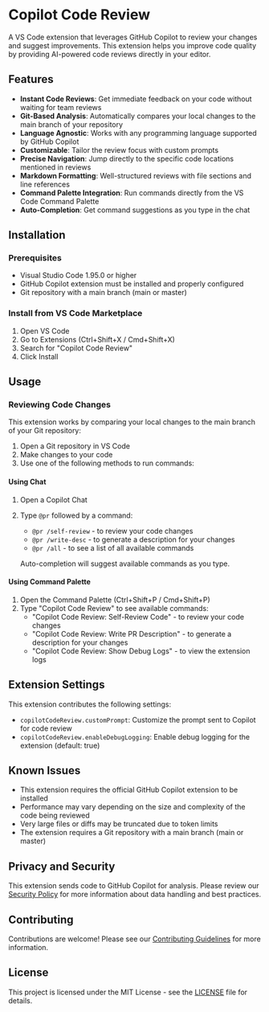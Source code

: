 # Copilot Code Review

A VS Code extension that leverages GitHub Copilot to review your changes and suggest improvements. This extension helps you improve code quality by providing AI-powered code reviews directly in your editor.

## Features

- **Instant Code Reviews**: Get immediate feedback on your code without waiting for team reviews
- **Git-Based Analysis**: Automatically compares your local changes to the main branch of your repository
- **Language Agnostic**: Works with any programming language supported by GitHub Copilot
- **Customizable**: Tailor the review focus with custom prompts
- **Precise Navigation**: Jump directly to the specific code locations mentioned in reviews
- **Markdown Formatting**: Well-structured reviews with file sections and line references
- **Command Palette Integration**: Run commands directly from the VS Code Command Palette
- **Auto-Completion**: Get command suggestions as you type in the chat

## Installation

### Prerequisites

- Visual Studio Code 1.95.0 or higher
- GitHub Copilot extension must be installed and properly configured
- Git repository with a main branch (main or master)

### Install from VS Code Marketplace

1. Open VS Code
2. Go to Extensions (Ctrl+Shift+X / Cmd+Shift+X)
3. Search for "Copilot Code Review"
4. Click Install

## Usage

### Reviewing Code Changes

This extension works by comparing your local changes to the main branch of your Git repository:

1. Open a Git repository in VS Code
2. Make changes to your code
3. Use one of the following methods to run commands:

#### Using Chat

1. Open a Copilot Chat
2. Type `@pr` followed by a command:

   - `@pr /self-review` - to review your code changes
   - `@pr /write-desc` - to generate a description for your changes
   - `@pr /all` - to see a list of all available commands

   Auto-completion will suggest available commands as you type.

#### Using Command Palette

1. Open the Command Palette (Ctrl+Shift+P / Cmd+Shift+P)
2. Type "Copilot Code Review" to see available commands:
   - "Copilot Code Review: Self-Review Code" - to review your code changes
   - "Copilot Code Review: Write PR Description" - to generate a description for your changes
   - "Copilot Code Review: Show Debug Logs" - to view the extension logs

## Extension Settings

This extension contributes the following settings:

- `copilotCodeReview.customPrompt`: Customize the prompt sent to Copilot for code review
- `copilotCodeReview.enableDebugLogging`: Enable debug logging for the extension (default: true)

## Known Issues

- This extension requires the official GitHub Copilot extension to be installed
- Performance may vary depending on the size and complexity of the code being reviewed
- Very large files or diffs may be truncated due to token limits
- The extension requires a Git repository with a main branch (main or master)

## Privacy and Security

This extension sends code to GitHub Copilot for analysis. Please review our [Security Policy](SECURITY.md) for more information about data handling and best practices.

## Contributing

Contributions are welcome! Please see our [Contributing Guidelines](CONTRIBUTING.md) for more information.

## License

This project is licensed under the MIT License - see the [LICENSE](LICENSE) file for details.
